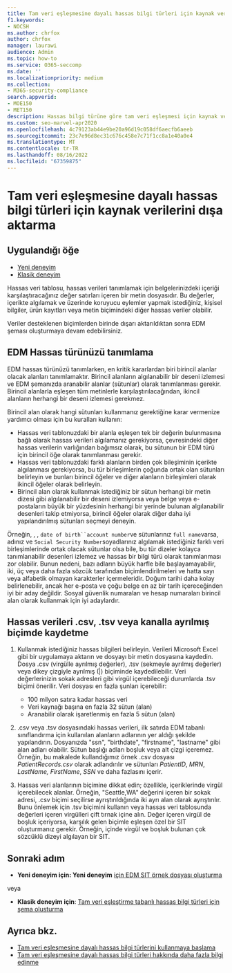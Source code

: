 ```yaml
---
title: Tam veri eşleşmesine dayalı hassas bilgi türleri için kaynak verilerini dışa aktarma
f1.keywords:
- NOCSH
ms.author: chrfox
author: chrfox
manager: laurawi
audience: Admin
ms.topic: how-to
ms.service: O365-seccomp
ms.date: ''
ms.localizationpriority: medium
ms.collection:
- M365-security-compliance
search.appverid:
- MOE150
- MET150
description: Hassas bilgi türüne göre tam veri eşleşmesi için kaynak verileri dışarı aktarmayı öğrenin.
ms.custom: seo-marvel-apr2020
ms.openlocfilehash: 4c79123ab44e9be20a96d19c058df6aecfb6aeeb
ms.sourcegitcommit: 23c7e96d8ec31c676c458e7c71f1cc8a1e40a0e4
ms.translationtype: MT
ms.contentlocale: tr-TR
ms.lasthandoff: 08/16/2022
ms.locfileid: "67359875"
---
```

# <a name="export-source-data-for-exact-data-match-based-sensitive-information-type"></a>Tam veri eşleşmesine dayalı hassas bilgi türleri için kaynak verilerini dışa aktarma

## <a name="applies-to"></a>Uygulandığı öğe

- [Yeni deneyim](sit-create-edm-sit-unified-ux-workflow.md)
- [Klasik deneyim](sit-create-edm-sit-classic-ux-workflow.md)

Hassas veri tablosu, hassas verileri tanımlamak için belgelerinizdeki içeriği karşılaştıracağınız değer satırları içeren bir metin dosyasıdır. Bu değerler, içerikte algılamak ve üzerinde koruyucu eylemler yapmak istediğiniz, kişisel bilgiler, ürün kayıtları veya metin biçimindeki diğer hassas veriler olabilir.

Veriler desteklenen biçimlerden birinde dışarı aktarıldıktan sonra EDM şeması oluşturmaya devam edebilirsiniz.

## <a name="defining-your-edm-sensitive-type"></a>EDM Hassas türünüzü tanımlama

EDM hassas türünüzü tanımlarken, en kritik kararlardan biri birincil alanlar olacak alanları tanımlamaktır. Birincil alanların algılanabilir bir deseni izlemesi ve EDM şemanızda aranabilir alanlar (sütunlar) olarak tanımlanması gerekir. Birincil alanlarla eşleşen tüm metinlerle karşılaştırılacağından, ikincil alanların herhangi bir deseni izlemesi gerekmez.

Birincil alan olarak hangi sütunları kullanmanız gerektiğine karar vermenize yardımcı olması için bu kuralları kullanın:

- Hassas veri tablonuzdaki bir alanla eşleşen tek bir değerin bulunmasına bağlı olarak hassas verileri algılamanız gerekiyorsa, çevresindeki diğer hassas verilerin varlığından bağımsız olarak, bu sütunun bir EDM türü için birincil öğe olarak tanımlanması gerekir. 
- Hassas veri tablonuzdaki farklı alanların birden çok bileşiminin içerikte algılanması gerekiyorsa, bu tür birleşimlerin çoğunda ortak olan sütunları belirleyin ve bunları birincil öğeler ve diğer alanların birleşimleri olarak ikincil öğeler olarak belirleyin.
- Birincil alan olarak kullanmak istediğiniz bir sütun herhangi bir metin dizesi gibi algılanabilir bir deseni izlemiyorsa veya belge veya e-postaların büyük bir yüzdesinin herhangi bir yerinde bulunan algılanabilir desenleri takip etmiyorsa, birincil öğeler olarak diğer daha iyi yapılandırılmış sütunları seçmeyi deneyin.

Örneğin, , , `date of birth``account number`ve sütunlarınız `full name`varsa, adınız ve `Social Security Number`soyadlarınız algılamak istediğiniz farklı veri birleşimlerinde ortak olacak sütunlar olsa bile, bu tür dizeler kolayca tanımlanabilir desenleri izlemez ve hassas bir bilgi türü olarak tanımlanması zor olabilir. Bunun nedeni, bazı adların büyük harfle bile başlayamayabilir, iki, üç veya daha fazla sözcük tarafından biçimlendirilmeleri ve hatta sayı veya alfabetik olmayan karakterler içermeleridir. Doğum tarihi daha kolay belirlenebilir, ancak her e-posta ve çoğu belge en az bir tarih içereceğinden iyi bir aday değildir. Sosyal güvenlik numaraları ve hesap numaraları birincil alan olarak kullanmak için iyi adaylardır.

## <a name="save-sensitive-data-in-csv-tsv-or-pipe-separated-format"></a>Hassas verileri .csv, .tsv veya kanalla ayrılmış biçimde kaydetme

1. Kullanmak istediğiniz hassas bilgileri belirleyin. Verileri Microsoft Excel gibi bir uygulamaya aktarın ve dosyayı bir metin dosyasına kaydedin. Dosya .csv (virgülle ayrılmış değerler), .tsv (sekmeyle ayrılmış değerler) veya dikey çizgiyle ayrılmış (|) biçiminde kaydedilebilir. Veri değerlerinizin sokak adresleri gibi virgül içerebileceği durumlarda .tsv biçimi önerilir.
Veri dosyası en fazla şunları içerebilir:
   - 100 milyon satıra kadar hassas veri
   - Veri kaynağı başına en fazla 32 sütun (alan)
   - Aranabilir olarak işaretlenmiş en fazla 5 sütun (alan)

2. .csv veya .tsv dosyasındaki hassas verileri, ilk satırda EDM tabanlı sınıflandırma için kullanılan alanların adlarının yer aldığı şekilde yapılandırın. Dosyanızda "ssn", "birthdate", "firstname", "lastname" gibi alan adları olabilir. Sütun başlığı adları boşluk veya alt çizgi içeremez. Örneğin, bu makalede kullandığımız örnek .csv dosyası *PatientRecords.csv* olarak adlandırılır ve sütunları *PatientID*, *MRN*, *LastName, FirstName*, *SSN* ve daha fazlasını içerir. 

3. Hassas veri alanlarının biçimine dikkat edin; özellikle, içeriklerinde virgül içerebilecek alanlar. Örneğin, "Seattle,WA" değerini içeren bir sokak adresi, .csv biçimi seçilirse ayrıştırıldığında iki ayrı alan olarak ayrıştırılır. Bunu önlemek için .tsv biçimini kullanın veya hassas veri tablosunda değerleri içeren virgülleri çift tırnak içine alın. Değer içeren virgül de boşluk içeriyorsa, karşılık gelen biçimle eşleşen özel bir SIT oluşturmanız gerekir. Örneğin, içinde virgül ve boşluk bulunan çok sözcüklü dizeyi algılayan bir SIT.

## <a name="next-step"></a>Sonraki adım

- **Yeni deneyim için: Yeni deneyim** [için EDM SIT örnek dosyası oluşturma](sit-create-edm-sit-unified-ux-sample-file.md)

veya

- **Klasik deneyim için**: [Tam veri eşleştirme tabanlı hassas bilgi türleri için şema oluşturma](sit-get-started-exact-data-match-create-schema.md)

## <a name="see-also"></a>Ayrıca bkz.

- [Tam veri eşleşmesine dayalı hassas bilgi türlerini kullanmaya başlama](sit-get-started-exact-data-match-based-sits-overview.md#get-started-with-exact-data-match-based-sensitive-information-types)
- [Tam veri eşleşmesine dayalı hassas bilgi türleri hakkında daha fazla bilgi edinme](sit-learn-about-exact-data-match-based-sits.md#learn-about-exact-data-match-based-sensitive-information-types)
